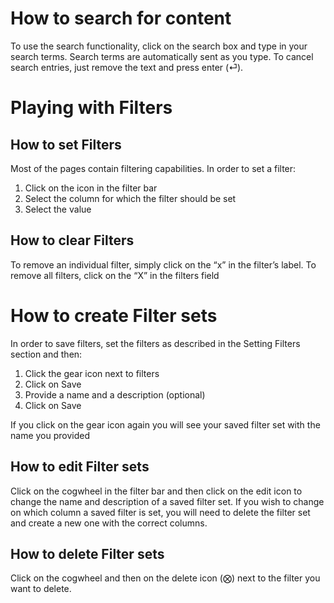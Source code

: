 # How to search for content

To use the search functionality, click on the search box and type in your search terms. Search terms are automatically sent as you type. To cancel search entries, just remove the text and press enter (⏎).


# Playing with Filters

## How to set Filters
Most of the pages contain filtering capabilities. In order to set a filter:
1. Click on the icon in the filter bar
1. Select the column for which the filter should be set
1. Select the value

## How to clear Filters
To remove an individual filter, simply click on the “x” in the filter’s label. To remove all filters, click on the “X” in the filters field

# How to create Filter sets
In order to save filters, set the filters as described in the Setting Filters section and then:

1. Click the gear icon next to filters
1. Click on Save
1. Provide a name and a description (optional)
1. Click on Save

If you click on the gear icon again you will see your saved filter set with the name you provided

## How to edit Filter sets
Click on the cogwheel in the filter bar and then click on the edit icon to change the name and description of a saved filter set.
If you wish to change on which column a saved filter is set, you will need to delete the filter set and create a new one with the correct columns.

## How to delete Filter sets
Click on the cogwheel and then on the delete icon (⨂) next to the filter you want to delete.
